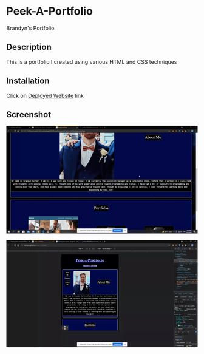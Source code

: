 # Peek-A-Portfolio

Brandyn's Portfolio

## Description

This is a portfolio I created using various HTML and CSS techniques

## Installation 

Click on [Deployed Website](https://brandynh.github.io/Peek-A-Portfolio/) link

## Screenshot

![ScreenShot](./assets/images/portDemo.gif)

![ScreenShot](./assets/images/portDemoSmall.gif)

